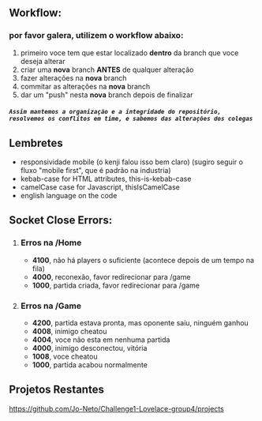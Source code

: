 ## Workflow:
### por favor galera, utilizem o workflow abaixo:
1. primeiro voce tem que estar localizado **dentro** da branch que voce deseja alterar
2. criar uma **nova** branch **ANTES** de qualquer alteração
3. fazer alterações na **nova** branch
4. commitar as alterações na **nova** branch
5. dar um "push" nesta **nova** branch depois de finalizar
##### `Assim mantemos a organização e a integridade do repositório, resolvemos os conflitos em time, e sabemos das alterações dos colegas`
## Lembretes
* responsividade mobile (o kenji falou isso bem claro) (sugiro seguir o fluxo "mobile first", que é padrão na industria)
* kebab-case for HTML attributes, this-is-kebab-case
* camelCase case for Javascript, thisIsCamelCase
* english language on the code
## Socket Close Errors:

1. ### Erros na /Home
    * **4100**, não há players o suficiente (acontece depois de um tempo na fila)
    * **4000**, reconexão, favor redirecionar para /game
    * **1000**, partida criada, favor redirecionar para /game
2. ### Erros na /Game
    * **4200**, partida estava pronta, mas oponente saiu, ninguém ganhou
    * **4008**, inimigo cheatou
    * **4004**, voce não esta em nenhuma partida
    * **4000**, inimigo desconectou, vitória
    * **1008**, voce cheatou
    * **1000**, partida acabou normalmente

## Projetos Restantes
https://github.com/Jo-Neto/Challenge1-Lovelace-group4/projects